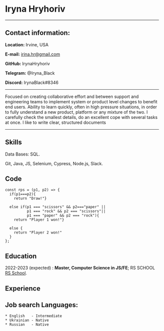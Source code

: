 Iryna Hryhoriv 
==============
---------------------     ---------------------

Contact information:
--------------------

**Location:**  Irvine, USA

**E-mail:**    irina.hr@gmail.com

**GitHub:**    IrynaHryhoriv

**Telegram:** @Iryna_Black

**Discord:**   IrynaBlack#8346

---------------------     ----------------------
Focused on creating collaborative effort and between support and engineering teams to implement system
or product level changes to benefit end users. Ability to learn quickly, often in high pressure situations, in
order to fully understand a new product, platform or any mixture of the two.
I carefully check the smallest details, do an excellent cope with several tasks at once. I like to write clear,
structured documents

---------------------------------------------------


Skills
------
Data Bases: SQL.

Git, Java, JS, Selenium, Cypress, Node.js, Slack.

Code 
----

```
const rps = (p1, p2) => {
  if(p1===p2){
    return "Draw!"}
  
  else if(p1 === "scissors" && p2==="paper" ||
          p1 === "rock" && p2 === "scissors"|| 
          p1 === "paper" && p2 === "rock"){
    return "Player 1 won!"}
  
  else {
    return "Player 2 won!"
  }
};
```

Education
---------
2022-2023 (expected)
:   **Master, Computer Science in JS/FE**; RS SCHOOL [RS School](https://rs.school/).

Experience
----------
**Job search**
Languages:
----------
    * English   - Intermediate
    * Ukrainian - Native
    * Russian   - Native
